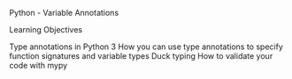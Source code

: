 Python - Variable Annotations

Learning Objectives

Type annotations in Python 3
How you can use type annotations to specify function signatures and variable types
Duck typing
How to validate your code with mypy
